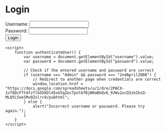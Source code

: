
<html>
<head>
    <title>Login Page</title>
</head>
<body>
    <div class="login-container">
        <h1>Login</h1>
        <form id="login-form">
            <label for="username">Username:</label>
            <input type="text" id="username" name="username" required><br>
            <label for="password">Password:</label>
            <input type="password" id="password" name="password" required><br>
            <button type="button" onclick="authenticateUser()">Login</button>
        </form>
    </div>

    <script>
        function authenticateUser() {
            var username = document.getElementById("username").value;
            var password = document.getElementById("password").value;

            // Check if the entered username and password are correct
            if (username === "Admin" && password === "2ndApril2008") {
                // Redirect to another page when credentials are correct
                window.location.href = "https://docs.google.com/spreadsheets/u/1/d/e/2PACX-1vTQDcF7t4fzflkO5kDld5xk5qZecTpnlbfBjWHaBkQv6_9JWv2ucQ3zk2ksQ-MLQYL5oeSMv0Zslrc9/pubhtml";
            } else {
                alert("Incorrect username or password. Please try again.");
            }
        }
    </script>
</body>
</html>

